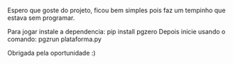 Espero que goste do projeto, ficou bem simples pois faz um tempinho que estava sem programar.

Para jogar instale a dependencia: pip install pgzero
Depois inicie usando o comando: pgzrun plataforma.py

Obrigada pela oportunidade :)
